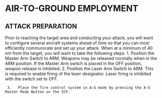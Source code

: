 
# AIR-TO-GROUND EMPLOYMENT


## ATTACK PREPARATION

Prior to reaching the target area and conducting your attack, you will want to configure several aircraft systems
ahead of time so that you can most efficiently communicate and set up your attack. When at a minimum of 40
nm from the target, you will want to take the following steps.
     1.   Position the Master Arm Switch to ARM. Weapons may be released normally when in the ARM position.
          If the Master Arm switch is placed in the OFF position, weapon release is inhibited.
     2.   Position the Laser Arm Switch to ARM. This is required to enable firing of the laser designator. Laser
          firing is inhibited with the switch set to OFF.




     3.   Place the fire control system in A-G mode by pressing the A-G Master Mode Button on the ICP.
